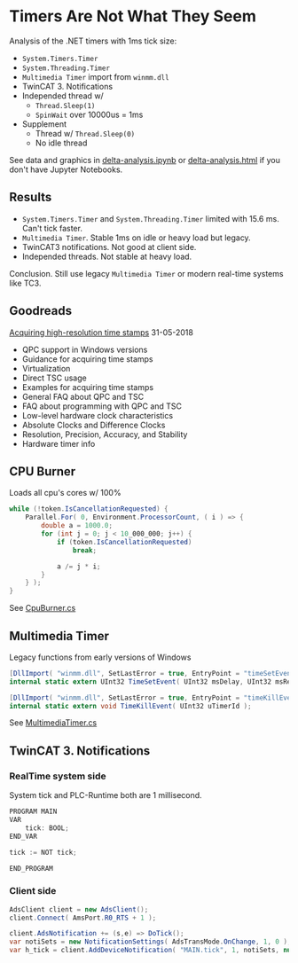 # Timers Are Not What They Seem

Analysis of the .NET timers with 1ms tick size:

- `System.Timers.Timer`
- `System.Threading.Timer`
- `Multimedia Timer` import from `winmm.dll`
- TwinCAT 3. Notifications
- Independed thread w/
  - `Thread.Sleep(1)`
  - `SpinWait` over 10000us = 1ms
- Supplement
  - Thread w/ `Thread.Sleep(0)`
  - No idle thread

See data and graphics in [delta-analysis.ipynb](https://github.com/nikvoronin/timers-are-not-what-they-seem/blob/master/delta-analysis.ipynb) or [delta-analysis.html](https://github.com/nikvoronin/timers-are-not-what-they-seem/blob/master/delta-analysis.html) if you don't have Jupyter Notebooks.

## Results

- `System.Timers.Timer` and `System.Threading.Timer` limited with 15.6 ms. Can't tick faster.
- `Multimedia Timer`. Stable 1ms on idle or heavy load but legacy.
- TwinCAT3 notifications. Not good at client side.
- Independed threads. Not stable at heavy load.

Conclusion. Still use legacy `Multimedia Timer` or modern real-time systems like TC3.

## Goodreads

[Acquiring high-resolution time stamps](https://docs.microsoft.com/en-us/windows/win32/sysinfo/acquiring-high-resolution-time-stamps) 31-05-2018

- QPC support in Windows versions
- Guidance for acquiring time stamps
- Virtualization
- Direct TSC usage
- Examples for acquiring time stamps
- General FAQ about QPC and TSC
- FAQ about programming with QPC and TSC
- Low-level hardware clock characteristics
- Absolute Clocks and Difference Clocks
- Resolution, Precision, Accuracy, and Stability
- Hardware timer info

## CPU Burner

Loads all cpu's cores w/ 100%

```c#
while (!token.IsCancellationRequested) {
    Parallel.For( 0, Environment.ProcessorCount, ( i ) => {
        double a = 1000.0;
        for (int j = 0; j < 10_000_000; j++) {
            if (token.IsCancellationRequested)
                break;

            a /= j * i;
        }
    } );
}
```

See [CpuBurner.cs](https://github.com/nikvoronin/timers-are-not-what-they-seem/blob/master/src/DeltaTimer/CpuBurner.cs)

## Multimedia Timer

Legacy functions from early versions of Windows

```c#
[DllImport( "winmm.dll", SetLastError = true, EntryPoint = "timeSetEvent" )]
internal static extern UInt32 TimeSetEvent( UInt32 msDelay, UInt32 msResolution, MultimediaTimerCallback callback, ref UInt32 userCtx, UInt32 eventType );

[DllImport( "winmm.dll", SetLastError = true, EntryPoint = "timeKillEvent" )]
internal static extern void TimeKillEvent( UInt32 uTimerId );
```

See [MultimediaTimer.cs](https://github.com/nikvoronin/timers-are-not-what-they-seem/blob/master/src/DeltaTimer/MultimediaTimer.cs)

## TwinCAT 3. Notifications

### RealTime system side

System tick and PLC-Runtime both are 1 millisecond.

```c#
PROGRAM MAIN
VAR
    tick: BOOL;
END_VAR

tick := NOT tick;

END_PROGRAM
```

### Client side

```csharp
AdsClient client = new AdsClient();
client.Connect( AmsPort.R0_RTS + 1 );

client.AdsNotification += (s,e) => DoTick();
var notiSets = new NotificationSettings( AdsTransMode.OnChange, 1, 0 );
var h_tick = client.AddDeviceNotification( "MAIN.tick", 1, notiSets, null );
```

